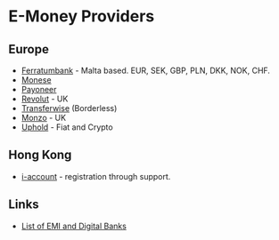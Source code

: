 # E-Money Providers


## Europe
* [Ferratumbank](https://www.ferratumbank.com/) - Malta based. EUR, SEK, GBP, PLN, DKK, NOK, CHF.
* [Monese](https://monese.com/)
* [Payoneer](https://www.payoneer.com)
* [Revolut](https://www.revolut.com/) - UK
* [Transferwise](https://transferwise.com) (Borderless)
* [Monzo](https://monzo.com/) - UK
* [Uphold](https://uphold.com/) - Fiat and Crypto

## Hong Kong
* [i-account](https://www.i-account.cc/) - registration through support.


## Links

* [List of EMI and Digital Banks](https://www.streber.org/list-of-offshore-banks/list-emi-digital-banks/)
